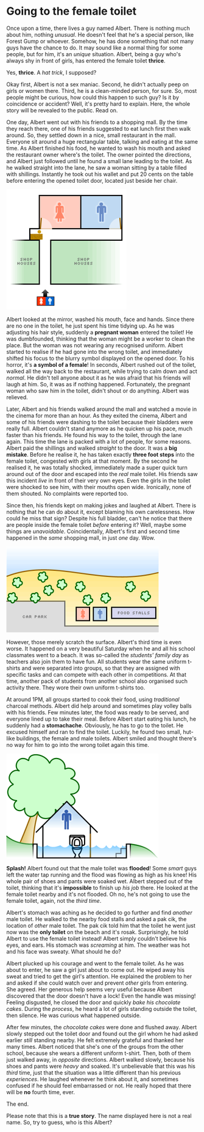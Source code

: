 Going to the female toilet
===

Once upon a time, there lives a guy named Albert. There is nothing much about him, nothing *unusual*. He doesn't feel that he's a special person, like Forest Gump or whoever. Somehow, he has done something that not many guys have the chance to do. It may sound like a normal thing for some people, but for him, it's an *unique* situation. Albert, being a guy who's always shy in front of girls, has entered the female toilet **thrice**.

Yes, **thrice**. A *hat trick*, I supposed?

Okay first, Albert is not a sex maniac. Second, he didn't actually peep on girls or women there. Third, he is a clean-minded person, for sure. So, most people might be curious, how could this happen to such guy? Is it by coincidence or accident? Well, it's pretty hard to explain. Here, the whole story will be revealed to the public. Read on.

One day, Albert went out with his friends to a shopping mall. By the time they reach there, one of his friends suggested to eat lunch first then walk around. So, they settled down in a nice, small restaurant in the mall. Everyone sit around a huge rectangular table, talking and eating at the same time. As Albert finished his food, he wanted to wash his mouth and asked the restaurant owner where's the toilet. The owner pointed the directions, and Albert just followed until he found a small lane leading to the toilet. As he walked straight into the lane, he saw a woman sitting by a table filled with shillings. Instantly he took out his wallet and put 20 cents on the table before entering the opened toilet door, located just beside her chair.

![the female and male toilets, accessible through a lane, surrounded by by shop houses, in a shopping mall](../images/figures/infrastructure/female_male_toilet_lane_shop_houses_shopping_mall.png)

Albert looked at the mirror, washed his mouth, face and hands. Since there are no one in the toilet, he just spent his time tidying up. As he was adjusting his hair style, suddenly a **pregnant woman** entered the toilet! He was dumbfounded, thinking that the woman might be a worker to clean the place. But the woman was not wearing any recognised uniform. Albert started to realise if he had gone into the wrong toilet, and immediately shifted his focus to the blurry symbol displayed on the opened door. To his horror, it's **a symbol of a female**! In seconds, Albert rushed out of the toilet, walked all the way back to the restaurant, while trying to calm down and act *normal*. He didn't tell anyone about it as he was afraid that his friends will laugh at him. So, it was as if nothing happened. Fortunately, the pregnant woman who saw him in the toilet, didn't shout or do anything. Albert was relieved.

Later, Albert and his friends walked around the mall and watched a movie in the cinema for more than an hour. As they exited the cinema, Albert and some of his friends were dashing to the toilet because their bladders were really full. Albert couldn't stand anymore as he quicken up his pace, much faster than his friends. He found his way to the toilet, through the lane again. This time the lane is packed with a lot of people, for some reasons. Albert paid the shillings and walked *straight* to the door. It was a **big mistake**. Before he realise it, he has taken exactly **three foot steps** into the female toilet, congested with girls at that moment. By the second he realised it, he was totally shocked, immediately made a super quick turn around out of the door and escaped into the *real* male toilet. His friends saw this incident *live* in front of their very own eyes. Even the girls in the toilet were shocked to see him, with their mouths open wide. Ironically, none of them shouted. No complaints were reported too.

Since then, his friends kept on making jokes and laughed at Albert. There is nothing that he can do about it, except blaming his own carelessness. How could he miss that sign? Despite his full bladder, can't he notice that there are people inside the female toilet *before* entering it? Well, maybe some things are *unavoidable*. Coincidentally, Albert's first and second time happened in the *same* shopping mall, in just *one* day. Wow.

![the female and male toilets situated near the food stalls, surrounded by trees and a car park on the beach](../images/figures/infrastructure/female_male_toilet_beach_food_stalls_trees_car_park.png)

However, those merely scratch the surface. Albert's third time is even worse. It happened on a very beautiful Saturday when he and all his school classmates went to a beach. It was so-called the *students' family day* as teachers also join them to have fun. All students wear the same uniform t-shirts and were separated into groups, so that they are assigned with specific tasks and can compete with each other in competitions. At that time, another pack of students from another school also organised such activity there. They wore their own uniform t-shirts too.

At around 1PM, all groups started to cook their food, using *traditional* charcoal methods. Albert did help around and sometimes play volley balls with his friends. Few minutes later, the food was ready to be served, and everyone lined up to take their meal. Before Albert start eating his lunch, he suddenly had a **stomachache**. Obviously, he has to go to the toilet. He excused himself and ran to find the toilet. Luckily, he found two small, hut-like buildings, the female and male toilets. Albert smiled and thought there's no way for him to go into the wrong toilet again this time.

![the flooded male toilet, with water rising up the knee level, located beside a big tree](../images/figures/infrastructure/male_toilet_flood_surrounding_tree.png)

**Splash!** Albert found out that the male toilet was **flooded**! Some *smart* guys left the water tap running and the flood was flowing as high as his knee! His whole pair of shoes and pants were soaked wet. Albert stepped out of the toilet, thinking that it's **impossible** to finish up *his job* there. He looked at the female toilet nearby and it's not flooded. Oh no, he's not going to use the female toilet, again, not the *third time*.

Albert's stomach was aching as he decided to go further and find *another* male toilet. He walked to the nearby food stalls and asked a <span lang="ms" title="uncle">pak cik</span>, the location of *other* male toilet. The <span lang="ms">pak cik</span> told him that the toilet he went just now was the **only toilet** on the beach and it's <span lang="ms" title="damaged">rosak</span>. Surprisingly, he told Albert to use the female toilet instead! Albert simply couldn't believe his eyes, and ears. His stomach was *screaming* at him. The weather was hot and his face was sweaty. What should he do?

Albert plucked up his courage and went to the female toilet. As he was about to enter, he saw a girl just about to come out. He wiped away his sweat and tried to get the girl's attention. He explained the problem to her and asked if she could watch over and prevent *other* girls from entering. She agreed. Her generous help seems very useful because Albert discovered that the door doesn't have a lock! Even the handle was missing! Feeling disgusted, he closed the door and quickly *bake his chocolate cakes*. During the *process*, he heard a lot of girls standing outside the toilet, then silence. He was curious what happened outside.

After few minutes, the *chocolate cakes* were done and flushed away. Albert slowly stepped out the toilet door and found out the girl whom he had asked earlier *still* standing nearby. He felt extremely grateful and thanked her many times. Albert noticed that she's one of the groups from the other school, because she wears a different uniform t-shirt. Then, both of them just walked away, in *opposite* directions. Albert walked slowly, because his shoes and pants were *heavy* and soaked. It's unbelievable that this was his *third* time, just that the situation was a little different than his previous *experiences*. He laughed whenever he think about it, and sometimes confused if he should feel embarrassed or not. He really hoped that there will be **no** fourth time, ever.

The end.

Please note that this is a **true story**. The name displayed here is not a real name. So, try to guess, who is this Albert?